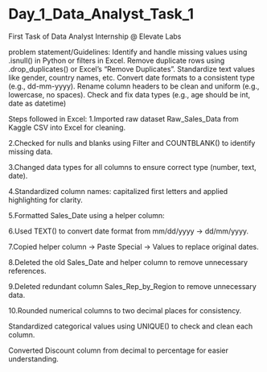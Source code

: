 # Day_1_Data_Analyst_Task_1
First Task of Data Analyst Internship @ Elevate Labs

problem statement/Guidelines:
 Identify and handle missing values using .isnull() in Python or filters in Excel.
 Remove duplicate rows using .drop_duplicates() or Excel’s “Remove Duplicates”.
 Standardize text values like gender, country names, etc.
 Convert date formats to a consistent type (e.g., dd-mm-yyyy).
 Rename column headers to be clean and uniform (e.g., lowercase, no spaces).
 Check and fix data types (e.g., age should be int, date as datetime)

Steps followed in Excel:
1.Imported raw dataset Raw_Sales_Data from Kaggle CSV into Excel for cleaning.

2.Checked for nulls and blanks using Filter and COUNTBLANK() to identify missing data.

3.Changed data types for all columns to ensure correct type (number, text, date).

4.Standardized column names: capitalized first letters and applied highlighting for clarity.

5.Formatted Sales_Date using a helper column:

6.Used TEXT() to convert date format from mm/dd/yyyy → dd/mm/yyyy.

7.Copied helper column → Paste Special → Values to replace original dates.

8.Deleted the old Sales_Date and helper column to remove unnecessary references.

9.Deleted redundant column Sales_Rep_by_Region to remove unnecessary data.

10.Rounded numerical columns to two decimal places for consistency.

Standardized categorical values using UNIQUE() to check and clean each column.

Converted Discount column from decimal to percentage for easier understanding.
